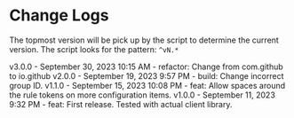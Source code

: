 # Change Logs

The topmost version will be pick up by the script to determine the current
version. The script looks for the pattern: `^vN.*`

v3.0.0 - September 30, 2023 10:15 AM
	- refactor: Change from com.github to io.github
v2.0.0 - September 19, 2023 9:57 PM
	- build: Change incorrect group ID.	
v1.1.0 - September 15, 2023 10:08 PM
	- feat: Allow spaces around the rule tokens on more configuration items.
v1.0.0 - September 11, 2023 9:32 PM
	- feat: First release. Tested with actual client library.
